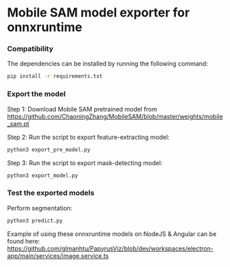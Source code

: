 # Mobile SAM model exporter for onnxruntime



### Compatibility
The dependencies can be installed by running the following command:
```bash
pip install -r requirements.txt
```

### Export the model
Step 1: Download Mobile SAM pretrained model from https://github.com/ChaoningZhang/MobileSAM/blob/master/weights/mobile_sam.pt

Step 2: Run the script to export feature-extracting model:
```bash
python3 export_pre_model.py
```

Step 3: Run the script to export mask-detecting model:
```bash
python3 export_model.py
```

### Test the exported models
Perform segmentation:
```bash
python3 predict.py
```

Example of using these onnxruntime models on NodeJS & Angular can be found here: https://github.com/glmanhtu/PapyrusViz/blob/dev/workspaces/electron-app/main/services/image.service.ts
